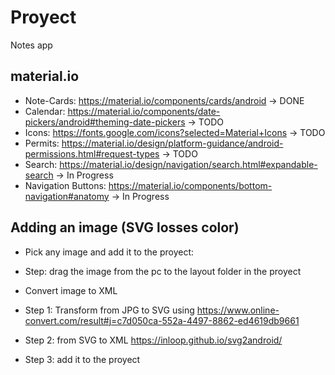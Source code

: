# Proyect
Notes app

## material.io
* Note-Cards: https://material.io/components/cards/android -> DONE
* Calendar: https://material.io/components/date-pickers/android#theming-date-pickers -> TODO
* Icons: https://fonts.google.com/icons?selected=Material+Icons  -> TODO
* Permits: https://material.io/design/platform-guidance/android-permissions.html#request-types  -> TODO
* Search: https://material.io/design/navigation/search.html#expandable-search -> In Progress
* Navigation Buttons: https://material.io/components/bottom-navigation#anatomy -> In Progress

## Adding an image (SVG losses color)
* Pick any image and add it to the proyect:
* Step: drag the image from the pc to the layout folder in the proyect

* Convert image to XML
* Step 1: Transform from JPG to SVG using https://www.online-convert.com/result#j=c7d050ca-552a-4497-8862-ed4619db9661
* Step 2: from SVG to XML https://inloop.github.io/svg2android/
* Step 3: add it to the proyect
